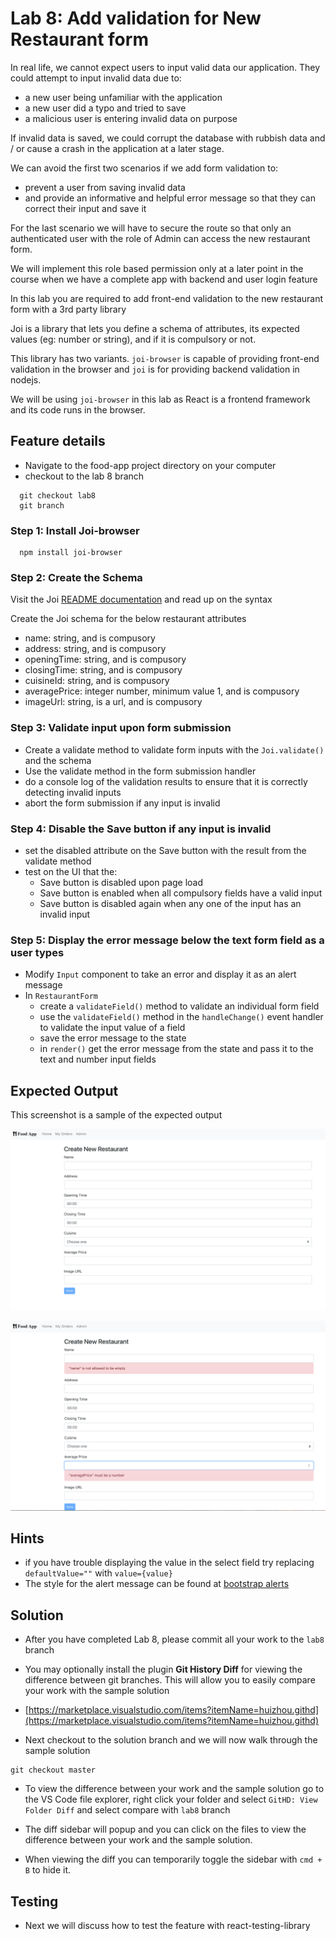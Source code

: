 # Lab 8: Add validation for New Restaurant form

In real life, we cannot expect users to input valid data our application. They could attempt to input invalid data due to:

- a new user being unfamiliar with the application
- a new user did a typo and tried to save
- a malicious user is entering invalid data on purpose

If invalid data is saved, we could corrupt the database with rubbish data and / or cause a crash in the application at a later stage.

We can avoid the first two scenarios if we add form validation to:

- prevent a user from saving invalid data
- and provide an informative and helpful error message so that they can correct their input and save it

For the last scenario we will have to secure the route so that only an authenticated user with the role of Admin can access the new restaurant form.

We will implement this role based permission only at a later point in the course when we have a complete app with backend and user login feature

In this lab you are required to add front-end validation to the new restaurant form with a 3rd party library

Joi is a library that lets you define a schema of attributes, its expected values (eg: number or string), and if it is compulsory or not.

This library has two variants. `joi-browser` is capable of providing front-end validation in the browser and `joi` is for providing backend validation in nodejs.

We will be using `joi-browser` in this lab as React is a frontend framework and its code runs in the browser.

## Feature details

- Navigate to the food-app project directory on your computer
- checkout to the lab 8 branch

```
  git checkout lab8
  git branch
```

### Step 1: Install Joi-browser

```
  npm install joi-browser
```

### Step 2: Create the Schema

Visit the Joi [README documentation](https://github.com/hapijs/joi) and read up on the syntax

Create the Joi schema for the below restaurant attributes

- name: string, and is compusory
- address: string, and is compusory
- openingTime: string, and is compusory
- closingTime: string, and is compusory
- cuisineId: string, and is compusory
- averagePrice: integer number, minimum value 1, and is compusory
- imageUrl: string, is a url, and is compusory

### Step 3: Validate input upon form submission

- Create a validate method to validate form inputs with the `Joi.validate()` and the schema
- Use the validate method in the form submission handler
- do a console log of the validation results to ensure that it is correctly detecting invalid inputs
- abort the form submission if any input is invalid

### Step 4: Disable the Save button if any input is invalid

- set the disabled attribute on the Save button with the result from the validate method
- test on the UI that the:
  - Save button is disabled upon page load
  - Save button is enabled when all compulsory fields have a valid input
  - Save button is disabled again when any one of the input has an invalid input

### Step 5: Display the error message below the text form field as a user types

- Modify `Input` component to take an error and display it as an alert message
- In `RestaurantForm`
  - create a `validateField()` method to validate an individual form field
  - use the `validateField()` method in the `handleChange()` event handler to validate the input value of a field
  - save the error message to the state
  - in `render()` get the error message from the state and pass it to the text and number input fields

## Expected Output

This screenshot is a sample of the expected output

![Save button is disabled if there are no inputs or if there are any error inputs](../../../.gitbook/assets/front-end-web-development/react/food-app-labs/lab8-output-1.png)

![Error message on text field if there is an invalid input](../../../.gitbook/assets/front-end-web-development/react/food-app-labs/lab8-output-2.png)

## Hints

- if you have trouble displaying the value in the select field try replacing `defaultValue=""` with `value={value}`
- The style for the alert message can be found at [bootstrap alerts](https://getbootstrap.com/docs/4.1/components/alerts/)

## Solution

- After you have completed Lab 8, please commit all your work to the `lab8` branch

- You may optionally install the plugin **Git History Diff** for viewing the difference between git branches. This will allow you to easily compare your work with the sample solution

- [https://marketplace.visualstudio.com/items?itemName=huizhou.githd](https://marketplace.visualstudio.com/items?itemName=huizhou.githd)

- Next checkout to the solution branch and we will now walk through the sample solution

```text
git checkout master
```

- To view the difference between your work and the sample solution go to the VS Code file explorer, right click your folder and select `GitHD: View Folder Diff` and select compare with `lab8` branch

- The diff sidebar will popup and you can click on the files to view the difference between your work and the sample solution.

- When viewing the diff you can temporarily toggle the sidebar with `cmd + B` to hide it.

## Testing

- Next we will discuss how to test the feature with react-testing-library
